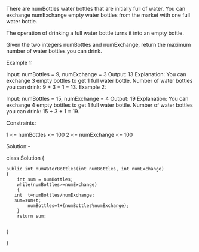 

There are numBottles water bottles that are initially full of water. You can exchange numExchange empty water bottles from the market with one full water bottle.

The operation of drinking a full water bottle turns it into an empty bottle.

Given the two integers numBottles and numExchange, return the maximum number of water bottles you can drink.

 

Example 1:


Input: numBottles = 9, numExchange = 3
Output: 13
Explanation: You can exchange 3 empty bottles to get 1 full water bottle.
Number of water bottles you can drink: 9 + 3 + 1 = 13.
Example 2:


Input: numBottles = 15, numExchange = 4
Output: 19
Explanation: You can exchange 4 empty bottles to get 1 full water bottle. 
Number of water bottles you can drink: 15 + 3 + 1 = 19.
 

Constraints:

1 <= numBottles <= 100
2 <= numExchange <= 100



Solution:-

class Solution {

    public int numWaterBottles(int numBottles, int numExchange) 
    {
        int sum = numBottles;
        while(numBottles>=numExchange)
        {
       int  t=numBottles/numExchange;
       sum=sum+t;
            numBottles=t+(numBottles%numExchange);
        }
        return sum;
        
        
    }
}
